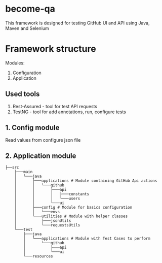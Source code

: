 # become-qa

This framework is designed for testing GitHub UI and API using Java, Maven and Selenium

# Framework structure

Modules:

1. Configuration
2. Application

## Used tools

1. Rest-Assured - tool for test API requests
2. TestNG - tool for add annotations, run, configure tests

## 1. Config module

Read values from configure json file

## 2. Application module
```
├──src 
    ├───main 
    │   └───java 
    │       ├───applications # Module containing GitHub Api actions
    │       │   └───github 
    │       │       ├───api 
    │       │       │   ├───constants 
    │       │       │   └───users 
    │       │       └───ui 
    │       ├───config # Module for basics configuration
    │       │   └───envs 
    │       └───utilities # Module with helper classes
    │           ├───jsonUtils 
    │           └───requestsUtils 
    └───test 
        ├───java 
        │   └───applications # Module with Test Cases to perform
        │       └───github 
        │           ├───api 
        │           └───ui
        └───resources
```

